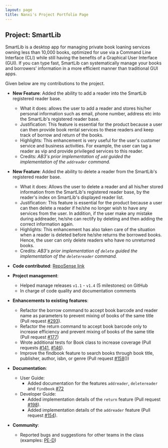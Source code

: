 ```yaml
---
layout: page
title: Nanxi's Project Portfolio Page
---
```


## Project: SmartLib

SmartLib is a desktop app for managing private book loaning services owning less than 10,000 books, optimized for use via a Command Line Interface (CLI) while still having the benefits of a Graphical User Interface (GUI). If you can type fast, SmartLib can systematically manage your books and borrowers’ information in a more efficient manner than traditional GUI apps.

Given below are my contributions to the project.

* **New Feature**: Added the ability to add a reader into the SmartLib registered reader base.
    * What it does: allows the user to add a reader and stores his/her personal information such as email, phone number, address etc into the SmartLib's registered reader base.
    * Justification: This feature is essential for the product because a user can then provide book rental services to these readers and keep track of borrow and return of the books.
    * Highlights: This enhancement is very useful for the user's customer service and business activities.
      For example, the user can tag a reader as vip and provide privileged services to this reader.
    * Credits: _AB3's prior implementation of `add` guided the implementation of the `addreader` command._
  
* **New Feature**: Added the ability to delete a reader from the SmartLib's registered reader base.
    * What it does: Allows the user to delete a reader and all his/her stored information from the SmartLib's registered reader base, by the reader's index on SmartLib's displayed reader list.
    * Justification: This feature is essential for the product because a user can then delete a reader if he/she no longer wish to have any services from the user.
    In addition, if the user make any mistake during addreader, he/she can rectify by deleting and then adding the correct information again.
    * Highlights: This enhancement has also taken care of the situation when a reader is deleted before he/she returns the borrowed books.
    Hence, the user can only delete readers who have no unreturned books.
    * Credits: _AB3's prior implementation of `delete` guided the implementation of the `deletereader` command._


* **Code contributed**: [RepoSense link](https://nus-cs2103-ay2021s2.github.io/tp-dashboard/?search=nanxi-huang&sort=groupTitle&sortWithin=title&since=2021-02-19&timeframe=commit&mergegroup=&groupSelect=groupByRepos&breakdown=false&tabOpen=true&tabType=authorship&tabAuthor=Nanxi-Huang&tabRepo=AY2021S2-CS2103T-W13-2%2Ftp%5Bmaster%5D&authorshipIsMergeGroup=false&authorshipFileTypes=docs~functional-code~test-code&authorshipIsBinaryFileTypeChecked=false)


* **Project management**:
    * Helped manage releases `v1.1` - `v1.4` (5 milestones) on GitHub
    * In charge of code quality and documentation comments

* **Enhancements to existing features**:
    * Refactor the borrow command to accept book barcode and reader name as parameters to prevent mixing of books of the same title (Pull request [\#293]()).
    * Refactor the return command to accept book barcode only to increase efficiency and prevent mixing of books of the same title (Pull request [\#177]())  
    * Wrote additional tests for Book class to increase coverage (Pull requests [\#141](), [\#146]()).
    * Improve the findbook feature to search books through book title, publisher, author, isbn, or genre (Pull request [\#158]()())

* **Documentation**:
    * User Guide:
        * Added documentation for the features `addreader`, `deletereader` and `findbook` [\#72]()
    * Developer Guide:
        * Added implementation details of the `return` feature (Pull request [\#198]()).
        * Added implementation details of the `addreader` feature (Pull request [\#154]()).

* **Community**:
    * Reported bugs and suggestions for other teams in the class (examples: [PE-D](https://github.com/Nanxi-Huang/ped/issues))
  


